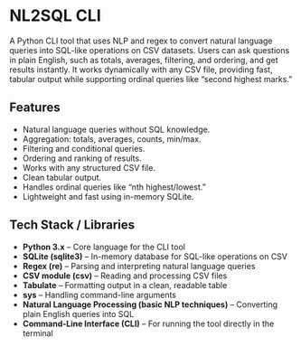 # NL2SQL CLI

A Python CLI tool that uses NLP and regex to convert natural language queries into SQL-like operations on CSV datasets. Users can ask questions in plain English, such as totals, averages, filtering, and ordering, and get results instantly. It works dynamically with any CSV file, providing fast, tabular output while supporting ordinal queries like “second highest marks.”

## Features

- Natural language queries without SQL knowledge.  
- Aggregation: totals, averages, counts, min/max.  
- Filtering and conditional queries.  
- Ordering and ranking of results.  
- Works with any structured CSV file.  
- Clean tabular output.  
- Handles ordinal queries like “nth highest/lowest.”  
- Lightweight and fast using in-memory SQLite.  

## Tech Stack / Libraries

- **Python 3.x** – Core language for the CLI tool  
- **SQLite (sqlite3)** – In-memory database for SQL-like operations on CSV  
- **Regex (re)** – Parsing and interpreting natural language queries  
- **CSV module (csv)** – Reading and processing CSV files  
- **Tabulate** – Formatting output in a clean, readable table  
- **sys** – Handling command-line arguments  
- **Natural Language Processing (basic NLP techniques)** – Converting plain English queries into SQL  
- **Command-Line Interface (CLI)** – For running the tool directly in the terminal
